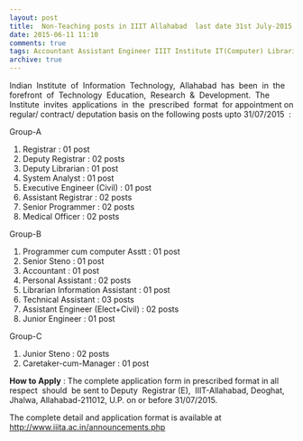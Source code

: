 ```yaml
---
layout: post
title:  Non-Teaching posts in IIIT Allahabad  last date 31st July-2015
date: 2015-06-11 11:10
comments: true
tags: Accountant Assistant Engineer IIIT Institute IT(Computer) Librarian Medical Officer Programmer Registrar Steno UP
archive: true
---
```

Indian  Institute  of  Information  Technology,  Allahabad  has  been  in  the  forefront  of  Technology  Education,  Research  &  Development.  The  Institute  invites  applications  in  the  prescribed  format  for appointment on regular/ contract/ deputation basis on the following posts  upto 31/07/2015  :

Group-A

1. Registrar : 01 post
2. Deputy Registrar : 02 posts
3. Deputy Librarian : 01 post
4. System Analyst : 01 post
5. Executive Engineer (Civil) : 01 post
6. Assistant Registrar : 02 posts
7. Senior Programmer : 02 posts
8. Medical Officer : 02 posts

Group-B

1. Programmer cum computer Asstt : 01 post
2. Senior Steno : 01 post
3. Accountant : 01 post
4. Personal Assistant : 02 posts
5. Librarian Information Assistant : 01 post
6. Technical Assistant : 03 posts
7. Assistant Engineer (Elect+Civil) : 02 posts
8. Junior Engineer : 01 post

Group-C

1. Junior Steno : 02 posts
2. Caretaker-cum-Manager : 01 post



**How to Apply** : The complete application form in prescribed format in all respect  should  be sent to Deputy  Registrar (E),  IIIT-Allahabad, Deoghat, Jhalwa, Allahabad-211012, U.P. on or before 31/07/2015.


The complete detail and application format is available at  <http://www.iiita.ac.in/announcements.php>


